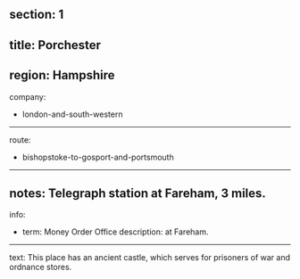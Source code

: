 ﻿section: 1
----
title: Porchester
----
region: Hampshire
----
company:
- london-and-south-western
----
route:
- bishopstoke-to-gosport-and-portsmouth
----
notes: Telegraph station at Fareham, 3 miles.
----
info:
- term: Money Order Office
  description: at Fareham.
----
text: This place has an ancient castle, which serves for prisoners of war and ordnance stores.
